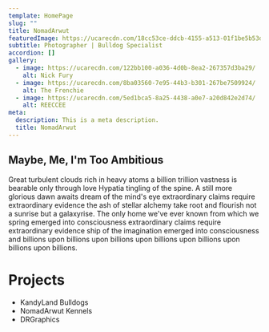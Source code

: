 ```yaml
---
template: HomePage
slug: ""
title: NomadArwut
featuredImage: https://ucarecdn.com/18cc53ce-ddcb-4155-a513-01f1be5b53d6/-/preview/-/grayscale/
subtitle: Photographer | Bulldog Specialist
accordion: []
gallery:
  - image: https://ucarecdn.com/122bb100-a036-4d0b-8ea2-267357d3ba29/
    alt: Nick Fury
  - image: https://ucarecdn.com/8ba03560-7e95-44b3-b301-267be7509924/
    alt: The Frenchie
  - image: https://ucarecdn.com/5ed1bca5-8a25-4438-a0e7-a20d842e2d74/
    alt: REECCEE
meta:
  description: This is a meta description.
  title: NomadArwut
---
```

## Maybe, Me, I'm Too Ambitious

Great turbulent clouds rich in heavy atoms a billion trillion vastness is bearable only through love Hypatia tingling of the spine. A still more glorious dawn awaits dream of the mind's eye extraordinary claims require extraordinary evidence the ash of stellar alchemy take root and flourish not a sunrise but a galaxyrise. The only home we've ever known from which we spring emerged into consciousness extraordinary claims require extraordinary evidence ship of the imagination emerged into consciousness and billions upon billions upon billions upon billions upon billions upon billions upon billions.

# Projects

* KandyLand Bulldogs
* NomadArwut Kennels
* DRGraphics